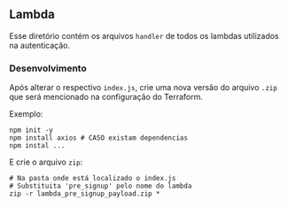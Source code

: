 ## Lambda

Esse diretório contém os arquivos `handler` de todos os lambdas utilizados na autenticação.

### Desenvolvimento

Após alterar o respectivo `index.js`, crie uma nova versão do arquivo `.zip` que será mencionado na configuração
do Terraform.

Exemplo:

```shell
npm init -y
npm install axios # CASO existam dependencias
npm instal ...
```

E crie o arquivo `zip`:

```shell
# Na pasta onde está localizado o index.js
# Substituita 'pre_signup' pelo nome do lambda
zip -r lambda_pre_signup_payload.zip *
```

